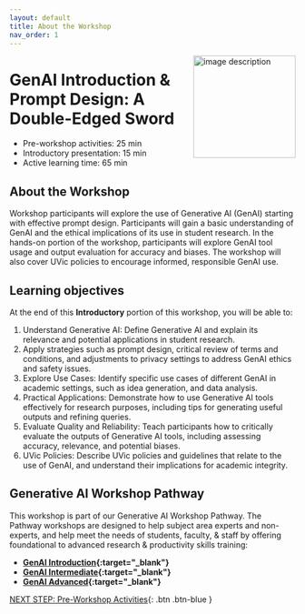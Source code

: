 ```yaml
---
layout: default
title: About the Workshop 
nav_order: 1
---
```

<img src="images/gen-ai-workshop-logo.png" style="float:right;width:180px;" alt="image description">

# GenAI Introduction & Prompt Design: A Double-Edged Sword

- Pre-workshop activities: 25 min 
- Introductory presentation: 15 min
- Active learning time: 65 min

## About the Workshop 

Workshop participants will explore the use of Generative AI (GenAI) starting with effective prompt design. Participants will gain a basic understanding of GenAI and the ethical implications of its use in student research. In the hands-on portion of the workshop, participants will explore GenAI tool usage and output evaluation for accuracy and biases. The workshop will also cover UVic policies to encourage informed, responsible GenAI use.

## Learning objectives

At the end of this **Introductory** portion of this workshop, you will be able to:

1. Understand Generative AI: Define Generative AI and explain its relevance and potential applications in student research.
2. Apply strategies such as prompt design, critical review of terms and conditions, and adjustments to privacy settings to address GenAI ethics and safety issues.
3. Explore Use Cases: Identify specific use cases of different GenAI in academic settings, such as idea generation, and data analysis.
4. Practical Applications: Demonstrate how to use Generative AI tools effectively for research purposes, including tips for generating useful outputs and refining queries.
5. Evaluate Quality and Reliability: Teach participants how to critically evaluate the outputs of Generative AI tools, including assessing accuracy, relevance, and potential biases.
6. UVic Policies: Describe UVic policies and guidelines that relate to the use of GenAI, and understand their implications for academic integrity.

## Generative AI Workshop Pathway

This workshop is part of our Generative AI Workshop Pathway. The Pathway workshops are designed to help subject area experts and non-experts, and help meet the needs of students, faculty, & staff by offering foundational to advanced research & productivity skills training:

- **[GenAI Introduction](https://uviclibraries.github.io/genai-pathway/#introductory-workshops){:target="_blank"}**
- **[GenAI Intermediate](https://uviclibraries.github.io/genai-pathway/#intermediate-workshops){:target="_blank"}**
- **[GenAI Advanced](https://uviclibraries.github.io/genai-pathway/#intermediate-workshops){:target="_blank"}**

[NEXT STEP: Pre-Workshop Activities](pre-workshop.html){: .btn .btn-blue }
